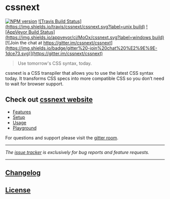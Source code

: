 # cssnext

[![NPM version](http://img.shields.io/npm/v/cssnext.svg?style=flat)](https://www.npmjs.org/package/cssnext)
[![Travis Build Status](https://img.shields.io/travis/cssnext/cssnext.svg?label=unix build)](https://travis-ci.org/cssnext/cssnext)
[![AppVeyor Build Status](https://img.shields.io/appveyor/ci/MoOx/cssnext.svg?label=windows build)](https://ci.appveyor.com/project/MoOx/cssnext)
[![Join the chat at https://gitter.im/cssnext/cssnext](https://img.shields.io/badge/gitter%20-join%20chat%20%E2%9E%9E-1dce73.svg)](https://gitter.im/cssnext/cssnext)


> Use tomorrow's CSS syntax, today.

cssnext is a CSS transpiler that allows you to use the latest CSS syntax today.
It transforms CSS specs into more compatible CSS so you don’t need to wait for browser support. 

## Check out [cssnext website](http://cssnext.io/)

- [Features](http://cssnext.io/features/)
- [Setup](http://cssnext.io/setup/)
- [Usage](http://cssnext.io/usage/)
- [Playground](http://cssnext.io/playground/)

For questions and support please visit the
[gitter room](https://gitter.im/cssnext/cssnext).

---

_The [issue tracker](https://github.com/cssnext/cssnext/issues) is exclusively for bug reports and feature requests._

---

## [Changelog](CHANGELOG.md)

## [License](LICENSE)
